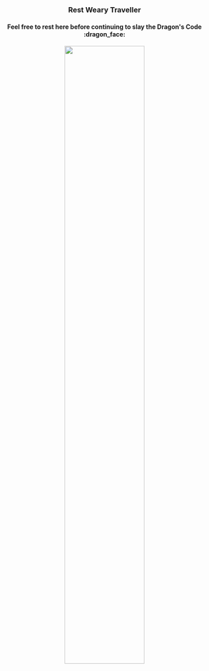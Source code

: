 <h3 align="center">
  Rest Weary Traveller
</h3>

<h4 align="center">
Feel free to rest here before continuing to slay the Dragon's Code :dragon_face:
</h4>

<p align="center">
  <img width="60%" src="https://user-images.githubusercontent.com/24411989/184662252-ead53267-13c1-490a-8025-ed53063cf97b.gif"/>
</p>



<!--
**arrofirezasatria/arrofirezasatria** is a ✨ _special_ ✨ repository because its `README.md` (this file) appears on your GitHub profile.
![warrior rest wide compressed](https://user-images.githubusercontent.com/24411989/184662252-ead53267-13c1-490a-8025-ed53063cf97b.gif)
Here are some ideas to get you started:

- 🔭 I’m currently working on ...
- 🌱 I’m currently learning ...
- 👯 I’m looking to collaborate on ...
- 🤔 I’m looking for help with ...
- 💬 Ask me about ...
- 📫 How to reach me: ...
- 😄 Pronouns: ...
- ⚡ Fun fact: ...
-->
